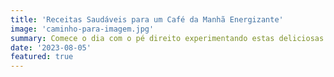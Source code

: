 ```yaml
---
title: 'Receitas Saudáveis para um Café da Manhã Energizante'
image: 'caminho-para-imagem.jpg'
summary: Comece o dia com o pé direito experimentando estas deliciosas e saudáveis receitas para um café da manhã nutritivo.
date: '2023-08-05'
featured: true
---
```

